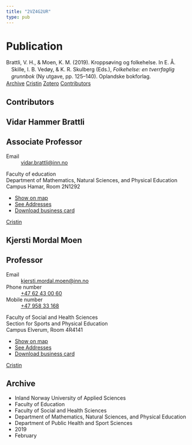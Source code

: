 ```yaml
---
title: "2VZ4G2UR"
type: pub
---
```

<h1>Publication</h1>
<article id="csl-bib-container-2VZ4G2UR" class="csl-bib-container">
  <div class="csl-bib-body" style="line-height: 1.35; padding-left: 1em; text-indent:-1em;">
  <div class="csl-entry">Brattli, V. H., &amp; Moen, K. M. (2019). Kropps&#xF8;ving og folkehelse. In E. &#xC5;. Skille, I. B. Ved&#xF8;y, &amp; K. R. Skulberg (Eds.), <i>Folkehelse: en tverrfaglig grunnbok</i> (Ny utgave, pp. 125&#x2013;140). Oplandske bokforlag.</div>
</div>
  <div class="csl-bib-buttons">
    <a href="#taxonomy-article-2VZ4G2UR" class="csl-bib-button">Archive</a>
    <a href alt="Cristin URL" class="csl-bib-button">Cristin</a>
    <a href alt="Zotero URL" class="csl-bib-button">Zotero</a>
    <a href="#contributors-article-2VZ4G2UR" class="csl-bib-button">Contributors</a>
  </div>
  <div id="csl-bib-meta-container-2VZ4G2UR"></div>
</article>
<div id="csl-bib-meta-2VZ4G2UR" class="csl-bib-meta">
  <article id="contributors-article-2VZ4G2UR" class="contributors-article">
    <h1>Contributors</h1>
    <div class="personas">
<div class="vrtx-hinn-person-card">
<div class="photo">
<i class="lar la-user-circle missing-person"></i>
</div>
<div class="info">
<hgroup><h1>Vidar Hammer Brattli</h1>
<h2>Associate Professor</h2>
</hgroup><dl>
<dt>Email</dt>
<dd>
<a href="mailto:vidar.brattli@inn.no">vidar.brattli@inn.no</a>
</dd>
</dl>
<p>
Faculty of education<br>
Department of Mathematics, Natural Sciences, and Physical Education<br>
Campus Hamar,
Room 2N1292
</p>
<ul class="vrtx-hinn-links">
<li><a href="https://www.google.com/maps?q=60.79677,11.07358">Show on map</a></li>
<li><a href="https://www.inn.no/english/find-an-employee/vidar-brattli.html#vrtx-hinn-addresses">See Addresses</a></li>
<li><a href="https://www.inn.no/english/find-an-employee/vidar-brattli.html?vrtx=vcf">Download business card</a></li>
</ul>
</div>
</div>
<a href="https://app.cristin.no/persons/show.jsf?id=327492" alt="Cristin URL" class="personas-cristin">Cristin</a>
</div> <div class="personas">
<div class="vrtx-hinn-person-card">
<div class="photo">
<i class="lar la-user-circle missing-person"></i>
</div>
<div class="info">
<hgroup><h1>Kjersti Mordal Moen</h1>
<h2>Professor</h2>
</hgroup><dl>
<dt>Email</dt>
<dd>
<a href="mailto:kjersti.mordal.moen@inn.no">kjersti.mordal.moen@inn.no</a>
</dd>
<dt>Phone number</dt>
<dd><a href="tel:+4762430060">
+47 62 43 00 60
</a></dd>
<dt>Mobile number</dt>
<dd><a href="tel:+4795833168">
+47 958 33 168
</a></dd>
</dl>
<p>
Faculty of Social and Health Sciences<br>
Section for Sports and Physical Education<br>
Campus Elverum,
Room 4R4141
</p>
<ul class="vrtx-hinn-links">
<li><a href="https://www.google.com/maps?q=60.88156,11.53723">Show on map</a></li>
<li><a href="https://www.inn.no/english/find-an-employee/kjersti-mordal-moen.html#vrtx-hinn-addresses">See Addresses</a></li>
<li><a href="https://www.inn.no/english/find-an-employee/kjersti-mordal-moen.html?vrtx=vcf">Download business card</a></li>
</ul>
</div>
</div>
<a href="https://app.cristin.no/persons/show.jsf?id=53554" alt="Cristin URL" class="personas-cristin">Cristin</a>
</div>
  </article>
  <article id="taxonomy-article-2VZ4G2UR" class="taxonomy-article">
    <h1>Archive</h1>
    <ul>
      <li>Inland Norway University of Applied Sciences</li>
      <li>Faculty of Education</li>
      <li>Faculty of Social and Health Sciences</li>
      <li>Department of Mathematics, Natural Sciences, and Physical Education</li>
      <li>Department of Public Health and Sport Sciences</li>
      <li>2019</li>
      <li>February</li>
    </ul>
  </article>
</div>
